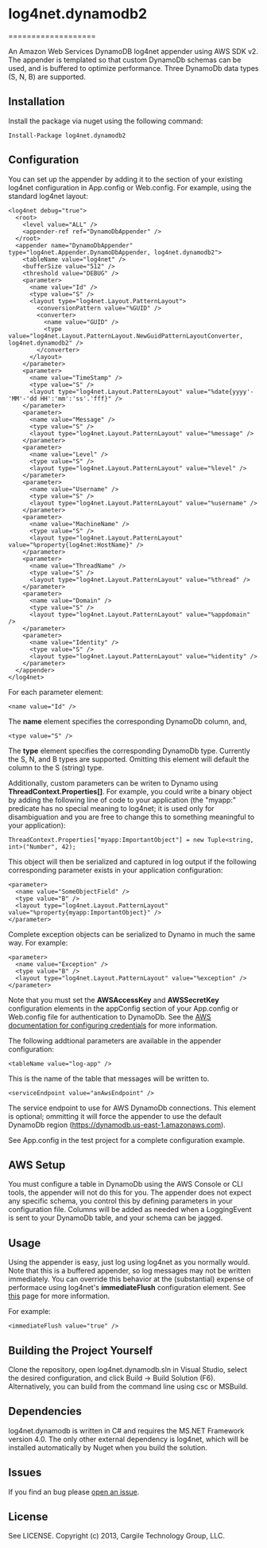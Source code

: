 # log4net.dynamodb2
===================

An Amazon Web Services DynamoDB log4net appender using AWS SDK v2. The appender is templated so that custom DynamoDb schemas can be used, 
and is buffered to optimize performance. Three DynamoDb data types (S, N, B) are supported.

## Installation
Install the package via nuget using the following command:
```
Install-Package log4net.dynamodb2
```

## Configuration
You can set up the appender by adding it to the <appenders> section of your existing log4net configuration in App.config or Web.config. 
For example, using the standard log4net layout:
```
<log4net debug="true">
  <root>
    <level value="ALL" />
    <appender-ref ref="DynamoDbAppender" />
  </root>
  <appender name="DynamoDbAppender" type="log4net.Appender.DynamoDbAppender, log4net.dynamodb2">
    <tableName value="log4net" />
    <bufferSize value="512" />
    <threshold value="DEBUG" />
    <parameter>
      <name value="Id" />
      <type value="S" />
      <layout type="log4net.Layout.PatternLayout">
        <conversionPattern value="%GUID" />
        <converter>
          <name value="GUID" />
          <type value="log4net.Layout.PatternLayout.NewGuidPatternLayoutConverter, log4net.dynamodb2" />
        </converter>
      </layout>
    </parameter>
    <parameter>
      <name value="TimeStamp" />
      <type value="S" />
      <layout type="log4net.Layout.PatternLayout" value="%date{yyyy'-'MM'-'dd HH':'mm':'ss'.'fff}" />
    </parameter>
    <parameter>
      <name value="Message" />
      <type value="S" />
      <layout type="log4net.Layout.PatternLayout" value="%message" />
    </parameter>
    <parameter>
      <name value="Level" />
      <type value="S" />
      <layout type="log4net.Layout.PatternLayout" value="%level" />
    </parameter>
    <parameter>
      <name value="Username" />
      <type value="S" />
      <layout type="log4net.Layout.PatternLayout" value="%username" />
    </parameter>
    <parameter>
      <name value="MachineName" />
      <type value="S" />
      <layout type="log4net.Layout.PatternLayout" value="%property{log4net:HostName}" />
    </parameter>
    <parameter>
      <name value="ThreadName" />
      <type value="S" />
      <layout type="log4net.Layout.PatternLayout" value="%thread" />
    </parameter>
    <parameter>
      <name value="Domain" />
      <type value="S" />
      <layout type="log4net.Layout.PatternLayout" value="%appdomain" />
    </parameter>
    <parameter>
      <name value="Identity" />
      <type value="S" />
      <layout type="log4net.Layout.PatternLayout" value="%identity" />
    </parameter>
  </appender>
</log4net>
```

For each parameter element:

```
<name value="Id" />
```
The **name** element specifies the corresponding DynamoDb column, and,

```
<type value="S" />
```
The **type** element specifies the corresponding DynamoDb type. Currently the S, N, and B types are supported. Omitting this element 
will default the column to the S (string) type.

Additionally, custom parameters can be writen to Dynamo using **ThreadContext.Properties[]**. For example, you could write a binary 
object by adding the following line of code to your application (the "myapp:" predicate has no special meaning to log4net; it is 
used only for disambiguation and you are free to change this to something meaningful to your application):
```
ThreadContext.Properties["myapp:ImportantObject"] = new Tuple<string, int>("Number", 42);
```

This object will then be serialized and captured in log output if the following corresponding parameter exists in your application 
configuration:
```
<parameter>
  <name value="SomeObjectField" />
  <type value="B" />
  <layout type="log4net.Layout.PatternLayout" value="%property{myapp:ImportantObject}" />
</parameter>
```

Complete exception objects can be serialized to Dynamo in much the same way. For example:
```
<parameter>
  <name value="Exception" />
  <type value="B" />
  <layout type="log4net.Layout.PatternLayout" value="%exception" />
</parameter>
```

Note that you must set the **AWSAccessKey** and **AWSSecretKey** configuration elements in the appConfig section of your App.config or 
Web.config file for authentication to DynamoDb. See the [AWS documentation for configuring credentials](http://docs.aws.amazon.com/AWSSdkDocsNET/latest/V2/DeveloperGuide/net-dg-config-creds.html) for more information. 

The following addtional parameters are available in the appender configuration:
```
<tableName value="log-app" />
```
This is the name of the table that messages will be written to.

```
<serviceEndpoint value="anAwsEndpoint" />
```
The service endpoint to use for AWS DynamoDb connections. This element is optional; ommitting it will force the appender to use the default 
DynamoDb region (https://dynamodb.us-east-1.amazonaws.com).

See App.config in the test project for a complete configuration example.

## AWS Setup
You must configure a table in DynamoDb using the AWS Console or CLI tools, the appender will not do this for you. The appender does not expect 
any specific schema, you control this by defining parameters in your configuration file. Columns will be added as needed when a LoggingEvent is 
sent to your DynamoDb table, and your schema can be jagged.

## Usage 
Using the appender is easy, just log using log4net as you normally would. Note that this is a buffered appender, so log messages may not 
be written immediately. You can override this behavior at the (substantial) expense of performace using log4net's **immediateFlush** configuration 
element. See [this](http://logging.apache.org/log4net/release/sdk/log4net.Appender.TextWriterAppender.ImmediateFlush.html) page for more information.

For example:
```
<immediateFlush value="true" />
```

## Building the Project Yourself
Clone the repository, open log4net.dynamodb.sln in Visual Studio, select the desired configuration, and click Build -> 
Build Solution (F6). Alternatively, you can build from the command line using csc or MSBuild.

## Dependencies
log4net.dynamodb is written in C# and requires the MS.NET Framework version 4.0. The only other external dependency
is log4net, which will be installed automatically by Nuget when you build the solution.

## Issues
If you find an bug please [open an issue](https://github.com/taylan/log4net.dynamodb/issues).

## License
See LICENSE. Copyright (c) 2013, Cargile Technology Group, LLC.
